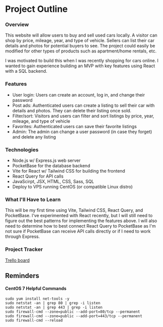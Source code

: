 # Project Outline

### Overview
This website will allow users to buy and sell used cars locally. A visitor can shop by price, mileage, year, and type of vehicle. Sellers can list their car details and photos for potential buyers to see. The project could easily be modified for other types of products such as apartment/home rentals, etc.

I was motivated to build this when I was recently shopping for cars online. I wanted to gain experience building an MVP with key features using React with a SQL backend.

### Features
- User login: Users can create an account, log in, and change their password
- Post ads: Authenticated users can create a listing to sell their car with details and photos. They can delete their listing once sold.
- Filter/sort: Visitors and users can filter and sort listings by price, year, mileage, and type of vehicle
- Favorites: Authenticated users can save their favorite listings
- Admin: The admin can change a user password (in case they forget) and delete any listing

### Technologies
 - Node.js w/ Express.js web server
 - PocketBase for the database backend
 - Vite for React w/ Tailwind CSS for building the frontend
 - React Query for API calls
 - JavaScirpt, JSX, HTML, CSS, Sass, SQL
 - Deploy to VPS running CentOS (or compatible Linux distro)

### What I'll Have to Learn
This will be my first time using Vite, Tailwind CSS, React Query, and PocketBase. I've experimented with React recently, but I will still need to figure out the best patterns for implementing the features above. I will also need to determine how to best connect React Query to PocketBase as I'm not sure if PocketBase can receive API calls directly or if I need to work through Express.

### Project Tracker
[Trello board](https://trello.com/b/cZ6ysmel/project-board)


## Reminders
#### CentOS 7 Helpful Commands
    sudo yum install net-tools -y
    sudo netstat -an | grep 80 | grep -i listen
    sudo netstat -an | grep 443 | grep -i listen
    sudo firewall-cmd --zone=public --add-port=80/tcp --permanent
    sudo firewall-cmd --zone=public --add-port=443/tcp --permanent
    sudo firewall-cmd --reload
